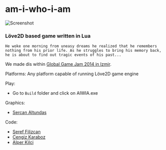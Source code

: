 # am-i-who-i-am

![Screenshot](./img/logo.png)

### Löve2D based game written in Lua

```He woke one morning from uneasy dreams he realized that he remembers nothing from his prior life. As he struggles to bring his memory back, he is about to find out tragic events of his past...```

We made dis within [Global Game Jam 2014 in Izmir](https://globalgamejam.org/2014/games/am-i-who-i-am).

Platforms: Any platform capable of running Löve2D game engine

Play:
 - Go to `Build` folder and click on AIWIA.exe

Graphics:
 - [Sercan Altundas](https://github.com/srcnalt/)

Code:
 - [Seref Filizcan](https://github.com/SerefFilizcan)
 - [Cengiz Karaboz](https://github.com/equesf5)
 - [Alper Kilci](https://github.com/alperklc)
